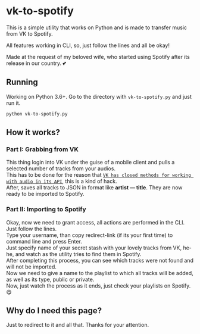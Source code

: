 # vk-to-spotify
This is a simple utility that works on Python and is made to transfer music from VK to Spotify.

All features working in CLI, so, just follow the lines and all be okay!

Made at the request of my beloved wife, who started using Spotify after its release in our country. :two_hearts:

## Running
Working on Python 3.6+.
Go to the directory with ``vk-to-spotify.py`` and just run it. 
```bash
python vk-to-spotify.py
```

## How it works?
### Part I: Grabbing from VK
This thing login into VK under the guise of a mobile client and pulls a selected number of tracks from your audios.<br>
This has to be done for the reason that [``VK has closed methods for working with audio in its API``](https://vk.com/dev/audio_api), this is a kind of hack.<br>
After, saves all tracks to JSON in format like **artist — title**. They are now ready to be imported to Spotify.<br>
### Part II: Importing to Spotify
Okay, now we need to grant access, all actions are performed in the CLI. Just follow the lines.<br>
Type your username, than copy redirect-link (if its your first time) to command line and press Enter.<br>
Just specify name of your secret stash with your lovely tracks from VK, he-he, and watch as the utility tries to find them in Spotify.<br>
After completing this process, you can see which tracks were not found and will not be imported.<br>
Now we need to give a name to the playlist to which all tracks will be added, as well as its type, public or private.<br>
Now, just watch the process as it ends, just check your playlists on Spotify. :yum:

## Why do I need this page?
Just to redirect to it and all that. Thanks for your attention.

